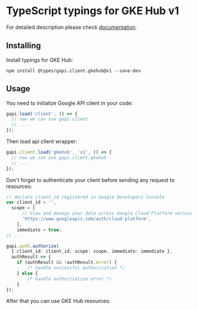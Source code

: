 # TypeScript typings for GKE Hub v1


For detailed description please check [documentation](https://cloud.google.com/anthos/multicluster-management/connect/registering-a-cluster).

## Installing

Install typings for GKE Hub:

```
npm install @types/gapi.client.gkehub@v1 --save-dev
```

## Usage

You need to initialize Google API client in your code:

```typescript
gapi.load('client', () => {
  // now we can use gapi.client
  // ...
});
```

Then load api client wrapper:

```typescript
gapi.client.load('gkehub', 'v1', () => {
  // now we can use gapi.client.gkehub
  // ...
});
```

Don't forget to authenticate your client before sending any request to resources:

```typescript
// declare client_id registered in Google Developers Console
var client_id = '',
  scope = [ 
      // View and manage your data across Google Cloud Platform services
      'https://www.googleapis.com/auth/cloud-platform',
    ],
    immediate = true;
// ...

gapi.auth.authorize(
  { client_id: client_id, scope: scope, immediate: immediate },
  authResult => {
    if (authResult && !authResult.error) {
        /* handle successful authorization */
    } else {
        /* handle authorization error */
    }
});
```

After that you can use GKE Hub resources:

```typescript
```
